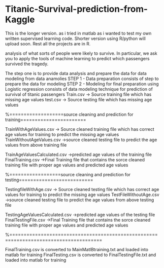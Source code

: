 # Titanic-Survival-prediction-from-Kaggle
This is the longer version. as i tried in matlab as i wanted to test my own written supervised learning code. Shorter version using R/python will upload soon. Rest all the projects are in R.

analysis of what sorts of people were likely to survive. In particular, we ask you to apply the tools of machine learning to predict which passengers survived the tragedy.

The step one is to provide data analysis and prepare the data for data modeling from data anamolies
STEP 1 - Data preparation consists of step to prepare the data for modeling
STEP 2 - Modeling for final preparation using Logistic regression consists of data modeling technique for prediction of survival of titanic passengers
Train.csv -> Source training file which has missing age values 
test.csv -> Source testing file which has missing age values

%===================source cleaning and prediction for training=======================

TrainWithAgeValues.csv -> Source cleaned training file which has correct age values for training to predict the missing age values
TrainWithoutAgeValues.csv ->source cleaned testing file to predict the age values from above training file

TrainAgeValuesCalculated.csv ->predicted age values of the training file
FinalTraining.csv ->Final Training file that contains the sorce cleaned training file with proper age values and predicted age values

%==================source cleaning and prediction for testing==========================

TestingfileWithAge.csv -> Source cleaned testing file which has correct age values for training to predict the missing age values
TestFileWithoutAge.csv ->source cleaned testing file to predict the age values from above testing file

TestingAgeValuesCalculated.csv ->predicted age values of the testing file
FinalTestingFile.csv ->Final Training file that contains the sorce cleaned training file with proper age values and predicted age values

%======================================================================================

FinalTraining.csv is converted to MainMatlBtraining.txt and loaded into matlab for training
FinalTesting.csv is converted to FinalTestingFile.txt and loaded into matlab for training
